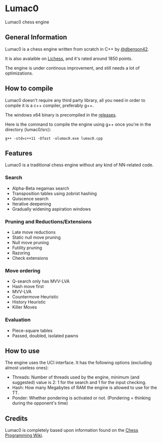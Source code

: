 # Lumac0
Lumac0 chess engine

## General Information
Lumac0 is a chess engine written from scratch in C++ by [@dbenson42](https://github.com/dbenson42).

It is also avalaible on [Lichess](https://lichess.org/@/Lumac0), and it's rated around 1850 points.

The engine is under continous improvement, and still needs a lot of optimizations.

## How to compile
Lumac0 doesn't require any third party library, all you need in order to compile it is a c++ compiler, preferably g++.

The windows x64 binary is precompiled in the [releases](https://github.com/dbenson42/Lumac0/releases).

Here is the command to compile the engine using g++ once you're in the directory (lumac0/src):

```
g++ -std=c++11 -Ofast -olumac0.exe lumac0.cpp
```

## Features
Lumac0 is a traditional chess engine without any kind of NN-related code.

### Search
 - Alpha-Beta negamax search
 - Transposition tables using zobrist hashing
 - Quiscence search
 - Iterative deepening
 - Gradually widening aspiration windows

### Pruning and Reductions/Extensions
 - Late move reductions
 - Static null move pruning
 - Null move pruning
 - Futility pruning
 - Razoring
 - Check extensions

### Move ordering
 - Q-search only has MVV-LVA
 - Hash move first
 - MVV-LVA
 - Countermove Heuristic
 - History Heuristic
 - Killer Moves

### Evaluation
 - Piece-square tables
 - Passed, doubled, isolated pawns

## How to use
The engine uses the UCI interface.
It has the following options (excluding almost useless ones):

 - Threads: Number of threads used by the engine, minimum (and suggested) value is 2: 1 for the search and 1 for the input checking.
 - Hash: How many Megabytes of RAM the engine is allowed to use for the TT.
 - Ponder: Whether pondering is activated or not. (Pondering = thinking during the opponent's time)

## Credits
Lumac0 is completely based upon information found on the [Chess Programming Wiki](https://www.chessprogramming.org).
